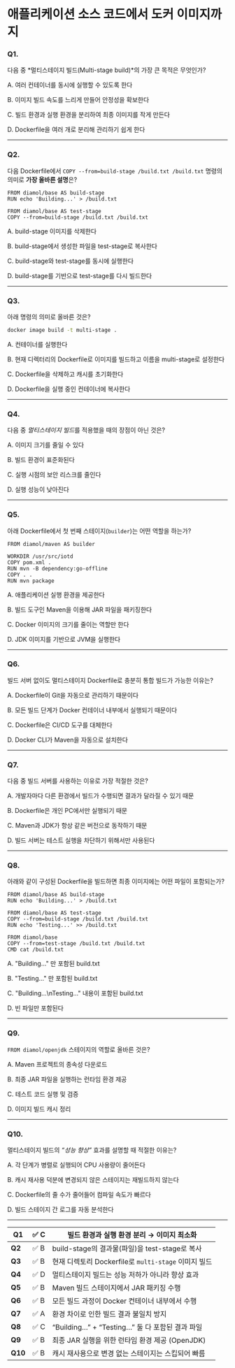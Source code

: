 # 애플리케이션 소스 코드에서 도커 이미지까지
### **Q1.**

다음 중 *멀티스테이지 빌드(Multi-stage build)*의 가장 큰 목적은 무엇인가?

A. 여러 컨테이너를 동시에 실행할 수 있도록 한다

B. 이미지 빌드 속도를 느리게 만들어 안정성을 확보한다

C. 빌드 환경과 실행 환경을 분리하여 최종 이미지를 작게 만든다

D. Dockerfile을 여러 개로 분리해 관리하기 쉽게 한다

---

### **Q2.**

다음 Dockerfile에서 `COPY --from=build-stage /build.txt /build.txt` 명령의 의미로 **가장 올바른 설명**은?

```docker
FROM diamol/base AS build-stage
RUN echo 'Building...' > /build.txt

FROM diamol/base AS test-stage
COPY --from=build-stage /build.txt /build.txt

```

A. build-stage 이미지를 삭제한다

B. build-stage에서 생성한 파일을 test-stage로 복사한다

C. build-stage와 test-stage를 동시에 실행한다

D. build-stage를 기반으로 test-stage를 다시 빌드한다

---

### **Q3.**

아래 명령의 의미로 올바른 것은?

```bash
docker image build -t multi-stage .

```

A. 컨테이너를 실행한다

B. 현재 디렉터리의 Dockerfile로 이미지를 빌드하고 이름을 multi-stage로 설정한다

C. Dockerfile을 삭제하고 캐시를 초기화한다

D. Dockerfile을 실행 중인 컨테이너에 복사한다

---

### **Q4.**

다음 중 *멀티스테이지 빌드*를 적용했을 때의 장점이 아닌 것은?

A. 이미지 크기를 줄일 수 있다

B. 빌드 환경이 표준화된다

C. 실행 시점의 보안 리스크를 줄인다

D. 실행 성능이 낮아진다

---

### **Q5.**

아래 Dockerfile에서 첫 번째 스테이지(`builder`)는 어떤 역할을 하는가?

```docker
FROM diamol/maven AS builder

WORKDIR /usr/src/iotd
COPY pom.xml .
RUN mvn -B dependency:go-offline
COPY . .
RUN mvn package

```

A. 애플리케이션 실행 환경을 제공한다

B. 빌드 도구인 Maven을 이용해 JAR 파일을 패키징한다

C. Docker 이미지의 크기를 줄이는 역할만 한다

D. JDK 이미지를 기반으로 JVM을 실행한다

---

### **Q6.**

빌드 서버 없이도 멀티스테이지 Dockerfile로 충분히 통합 빌드가 가능한 이유는?

A. Dockerfile이 Git을 자동으로 관리하기 때문이다

B. 모든 빌드 단계가 Docker 컨테이너 내부에서 실행되기 때문이다

C. Dockerfile은 CI/CD 도구를 대체한다

D. Docker CLI가 Maven을 자동으로 설치한다

---

### **Q7.**

다음 중 빌드 서버를 사용하는 이유로 가장 적절한 것은?

A. 개발자마다 다른 환경에서 빌드가 수행되면 결과가 달라질 수 있기 때문

B. Dockerfile은 개인 PC에서만 실행되기 때문

C. Maven과 JDK가 항상 같은 버전으로 동작하기 때문

D. 빌드 서버는 테스트 실행을 차단하기 위해서만 사용된다

---

### **Q8.**

아래와 같이 구성된 Dockerfile을 빌드하면 최종 이미지에는 어떤 파일이 포함되는가?

```docker
FROM diamol/base AS build-stage
RUN echo 'Building...' > /build.txt

FROM diamol/base AS test-stage
COPY --from=build-stage /build.txt /build.txt
RUN echo 'Testing...' >> /build.txt

FROM diamol/base
COPY --from=test-stage /build.txt /build.txt
CMD cat /build.txt

```

A. "Building..." 만 포함된 build.txt

B. "Testing..." 만 포함된 build.txt

C. "Building...\nTesting..." 내용이 포함된 build.txt

D. 빈 파일만 포함된다

---

### **Q9.**

`FROM diamol/openjdk` 스테이지의 역할로 올바른 것은?

A. Maven 프로젝트의 종속성 다운로드

B. 최종 JAR 파일을 실행하는 런타임 환경 제공

C. 테스트 코드 실행 및 검증

D. 이미지 빌드 캐시 정리

---

### **Q10.**

멀티스테이지 빌드의 *“성능 향상”* 효과를 설명할 때 적절한 이유는?

A. 각 단계가 병렬로 실행되어 CPU 사용량이 줄어든다

B. 캐시 재사용 덕분에 변경되지 않은 스테이지는 재빌드하지 않는다

C. Dockerfile의 줄 수가 줄어들어 컴파일 속도가 빠르다

D. 빌드 스테이지 간 로그를 자동 분석한다

---

| **Q1** | ✅ C | 빌드 환경과 실행 환경 분리 → 이미지 최소화 |
| --- | --- | --- |
| **Q2** | ✅ B | build-stage의 결과물(파일)을 test-stage로 복사 |
| **Q3** | ✅ B | 현재 디렉토리 Dockerfile로 `multi-stage` 이미지 빌드 |
| **Q4** | ✅ D | 멀티스테이지 빌드는 성능 저하가 아니라 향상 효과 |
| **Q5** | ✅ B | Maven 빌드 스테이지에서 JAR 패키징 수행 |
| **Q6** | ✅ B | 모든 빌드 과정이 Docker 컨테이너 내부에서 수행 |
| **Q7** | ✅ A | 환경 차이로 인한 빌드 결과 불일치 방지 |
| **Q8** | ✅ C | “Building…” + “Testing…” 둘 다 포함된 결과 파일 |
| **Q9** | ✅ B | 최종 JAR 실행을 위한 런타임 환경 제공 (OpenJDK) |
| **Q10** | ✅ B | 캐시 재사용으로 변경 없는 스테이지는 스킵되어 빠름 |
